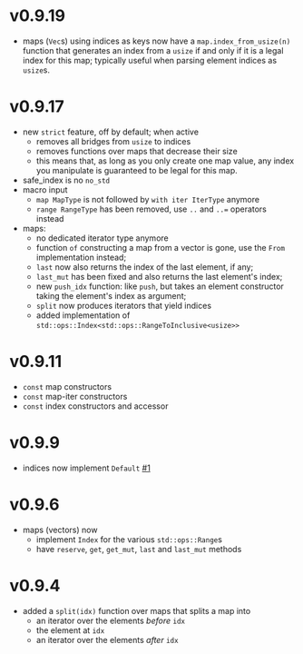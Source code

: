 # v0.9.19

- maps (`Vec`s) using indices as keys now have a `map.index_from_usize(n)` function that generates
    an index from a `usize` if and only if it is a legal index for this map; typically useful when
    parsing element indices as `usize`s.

# v0.9.17

- new `strict` feature, off by default; when active
    - removes all bridges from `usize` to indices
    - removes functions over maps that decrease their size
    - this means that, as long as you only create one map value, any index you manipulate is
        guaranteed to be legal for this map.
- safe_index is no `no_std`
- macro input
    - `map MapType` is not followed by `with iter IterType` anymore
    - `range RangeType` has been removed, use `..` and `..=` operators instead
- maps:
    - no dedicated iterator type anymore
    - function `of` constructing a map from a vector is gone, use the `From` implementation
        instead;
    - `last` now also returns the index of the last element, if any;
    - `last_mut` has been fixed and also returns the last element's index;
    - new `push_idx` function: like `push`, but takes an element constructor taking the element's
        index as argument;
    - `split` now produces iterators that yield indices
    - added implementation of `std::ops::Index<std::ops::RangeToInclusive<usize>>`

# v0.9.11

- `const` map constructors
- `const` map-iter constructors
- `const` index constructors and accessor

# v0.9.9

- indices now implement `Default` [#1](https://github.com/AdrienChampion/safe_index/issues/1)

# v0.9.6

- maps (vectors) now
    - implement `Index` for the various `std::ops::Range`s
    - have `reserve`, `get`, `get_mut`, `last` and `last_mut` methods

# v0.9.4

- added a `split(idx)` function over maps that splits a map into
    - an iterator over the elements *before* `idx`
    - the element at `idx`
    - an iterator over the elements *after* `idx`